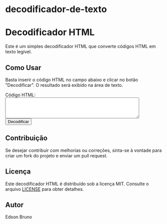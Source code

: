 # decodificador-de-texto

 <h1>Decodificador HTML</h1>

  <p>Este é um simples decodificador HTML que converte códigos HTML em texto legível.</p>

  <h2>Como Usar</h2>

   <p>Basta inserir o código HTML no campo abaixo e clicar no botão "Decodificar". O resultado será exibido na área de texto.</p>

   <form id="htmlDecoderForm">
        <label for="htmlCode">Código HTML:</label><br>
        <textarea id="htmlCode" name="htmlCode" rows="4" cols="50"></textarea><br>
        <button type="button" onclick="decodeHTML()">Decodificar</button>
    </form>

  <h2>Contribuição</h2>

   <p>Se desejar contribuir com melhorias ou correções, sinta-se à vontade para criar um fork do projeto e enviar um pull request.</p>

  <h2>Licença</h2>

  <p>Este decodificador HTML é distribuído sob a licença MIT. Consulte o arquivo <a href="LICENSE">LICENSE</a> para obter detalhes.</p>

  <h2>Autor</h2>
    <p>Edson Bruno</p>

